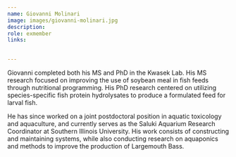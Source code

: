```yaml
---
name: Giovanni Molinari
image: images/giovanni-molinari.jpg
description: 
role: exmember
links:
  

---
```


Giovanni completed both his MS and PhD in the Kwasek Lab. His MS research focused on improving the use of soybean meal in fish feeds through nutritional programming. His PhD research centered on utilizing species-specific fish protein hydrolysates to produce a formulated feed for larval fish.


He has since worked on a joint postdoctoral position in aquatic toxicology and aquaculture, and currently serves as the Saluki Aquarium Research Coordinator at Southern Illinois University. His work consists of constructing and maintaining systems, while also conducting research on aquaponics and methods to improve the production of Largemouth Bass. 

